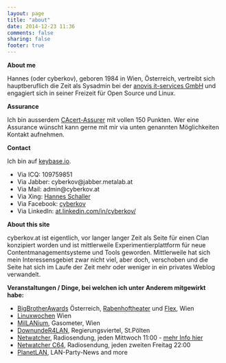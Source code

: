 ```yaml
---
layout: page
title: "about"
date: 2014-12-23 11:36
comments: false
sharing: false
footer: true
---
```


<strong>About me</strong>

Hannes (oder cyberkov), geboren 1984 in Wien, Österreich, vertreibt sich hauptberuflich die Zeit als Sysadmin bei der <a href="http://www.anovis.com/" target="_blank">anovis it-services GmbH</a> und engagiert sich in seiner Freizeit für Open Source und Linux.

<strong>Assurance</strong>

Ich bin ausserdem <a href="http://www.cacert.org/">CAcert-Assurer</a> mit vollen 150 Punkten. Wer eine Assurance wünscht kann gerne mit mir via unten genannten Möglichkeiten Kontakt aufnehmen.

<strong>Contact</strong>

Ich bin auf [keybase.io](https://keybase.io/cyberkov).
<ul>
	<li>Via ICQ: 109759851</li>
	<li>Via Jabber: cyberkov@jabber.metalab.at</li>
	<li>Via Mail: admin@cyberkov.at</li>
	<li>Via Xing: <a href="https://www.xing.com/profile/Hannes_Schaller2">Hannes Schaller</a></li>
	<li>Via Facebook: <a href="https://www.facebook.com/cyberkov">cyberkov</a></li>
	<li>Via LinkedIn: <a href="http://at.linkedin.com/in/cyberkov/">at.linkedin.com/in/cyberkov/</a></li>
</ul>

<strong>About this site</strong>

cyberkov.at ist eigentlich, vor langer langer Zeit als Seite für einen Clan konzipiert worden und ist mittlerweile Experimentierplattform für neue Contentmanagementsysteme und Tools geworden.
Mittlerweile hat sich mein Interessensgebiet zwar nicht viel, aber doch, verschoben und die Seite hat sich im Laufe der Zeit mehr oder weniger in ein privates Weblog verwandelt.

<strong>Veranstaltungen / Dinge, bei welchen ich unter Anderem mitgewirkt habe:</strong>
<ul>
	<li><a href="http://www.bigbrotherawards.at/">BigBrotherAwards</a> Österreich, <a href="http://www.rabenhof.at/">Rabenhoftheater</a> und <a href="http://www.flex.at/">Flex</a>, Wien</li>
	<li><a href="http://www.linuxwochen.at/">Linuxwochen</a> Wien</li>
	<li><a href="http://www.millanium.at/">MilLANium</a>, Gasometer, Wien</li>
	<li><a href="http://www.downunder4lan.net/">DownundeR4LAN</a>, Regierungsviertel, St.Pölten</li>
	<li><a href="http://o94.at/programs/netwatcher/">Netwatcher</a>, Radiosendung, jeden Mittwoch 11:00 - <a href="http://www.netwatcher.at/">mehr Info hier</a></li>
	<li><a href="http://o94.at/programs/netwatcher-c64-remixes-and-more-die-retroshow/">Netwatcher C64</a>, Radiosendung, jeden zweiten Freitag 22:00</li>
	<li><a href="http://www.planetlan.at/">PlanetLAN</a>, LAN-Party-News and more</li>
</ul>
